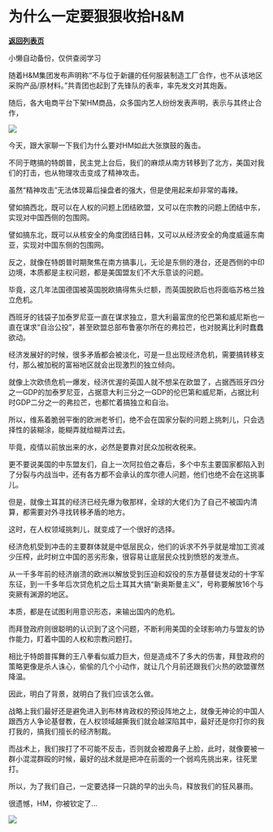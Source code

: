 # 为什么一定要狠狠收拾H&M

[**返回列表页**](/gzh/政事堂2019)

小懒自动备份，仅供查阅学习

随着H&M集团发布声明称“不与位于新疆的任何服装制造工厂合作，也不从该地区采购产品/原材料。”共青团也起到了先锋队的表率，率先发文对其炮轰。

  

随后，各大电商平台下架HM商品，众多国内艺人纷纷发表声明，表示与其终止合作，

![](https://mmbiz.qpic.cn/mmbiz_jpg/rxhS23yu8cPB53iclvfnKgThoice3hdO4ROz5EaA03L42XuVhr3o3kf5nam5VqRmWJiaPb9a3JiaDUvD8ibJq3xOWkw/640?wx_fmt=jpeg)

  

今天，跟大家聊一下我们为什么要对HM如此大张旗鼓的轰击。  

  

  

不同于瞎搞的特朗普，民主党上台后，我们的麻烦从南方转移到了北方，美国对我们的打击，也从物理攻击变成了精神攻击。  

  

虽然“精神攻击”无法体现幕后操盘者的强大，但是使用起来却非常的毒辣。

  

  

譬如搞西北，既可以在人权的问题上团结欧盟，又可以在宗教的问题上团结中东，实现对中国西侧的包围网。

  

譬如搞东北，既可以从核安全的角度团结日韩，又可以从经济安全的角度威逼东南亚，实现对中国东侧的包围网。

  

反之，就像在特朗普时期聚焦在南方搞事儿，无论是东侧的港台，还是西侧的中印边境，本质都是主权问题，都是美国盟友们不大乐意谈的问题。

  

毕竟，这几年法国德国被英国脱欧搞得焦头烂额，而英国脱欧后也将面临苏格兰独立危机。

  

西班牙的钱袋子加泰罗尼亚一直在谋求独立，意大利最富庶的伦巴第和威尼斯也一直在谋求“自治公投”，甚至欧盟总部布鲁塞尔所在的弗拉芒，也对脱离比利时蠢蠢欲动。

  

经济发展好的时候，很多矛盾都会被淡化，可是一旦出现经济危机，需要搞转移支付，那么被加税的富裕地区就会出现激烈的独立倾向。

  

就像上次欧债危机一爆发，经济优渥的英国人就不想呆在欧盟了，占据西班牙四分之一GDP的加泰罗尼亚，占据意大利三分之一GDP的伦巴第和威尼斯，占据比利时GDP二分之一的弗拉芒，也都忙着搞独立和自治。

  

所以，维系着脆弱平衡的欧洲老爷们，绝不会在国家分裂的问题上挑刺儿，只会选择性的装糊涂，能糊弄就给糊弄过去。

  

毕竟，疫情以前放出来的水，必然是要靠对民众加税收税来。  

  

更不要说美国的中东盟友们，自上一次阿拉伯之春后，多个中东主要国家都陷入到了分裂与内战当中，还有各方都不会承认的库尔德人问题，他们也绝不会在这挑事儿。  

  

但是，就像土耳其的经济已经先爆为敬那样，全球的大佬们为了自己不被国内清算，都需要对外寻找转移矛盾的地方。

  

这时，在人权领域挑刺儿，就变成了一个很好的选择。

  

经济危机受到冲击的主要群体就是中低层民众，他们的诉求不外乎就是增加工资减少压榨，此时树立中国的恶劣形象，很容易让底层民众找到愤怒的发泄点。

  

从一千多年前的经济崩溃的欧洲以解放受到压迫和奴役的东方基督徒发动的十字军东征，到一千多年后次贷危机之后土耳其大搞“新奥斯曼主义”，号称要解放16个与突厥有渊源的地区。

  

本质，都是在试图利用意识形态，来输出国内的危机。

  

而拜登政府则很聪明的认识到了这个问题，不断利用美国的全球影响力与盟友的协作能力，盯着中国的人权和宗教问题打。

  

相比于特朗普挥舞的王八拳看似威力巨大，但是造成不了多大的伤害，拜登政府的策略更像是杀人诛心，偷偷的几个小动作，就让几个月前还跟我们火热的欧盟骤然降温。

  

因此，明白了背景，就明白了我们应该怎么做。

  

战略上我们最好还是避免进入到布林肯政权的预设阵地之上，就像无神论的中国人跟西方人争论基督教，在人权领域越撕我们就会越深陷其中，最好还是你打你的我打我的，搞我们擅长的经济制裁。

  

而战术上，我们挨打了不可能不反击，否则就会被蹬鼻子上脸，此时，就像要被一群小混混群殴的时候，最好的战术就是把冲在前面的一个弱鸡先挑出来，往死里打。

  

所以，为了我们自己，一定要选择一只跳的早的出头鸟，释放我们的狂风暴雨。  

  

很遗憾，HM，你被钦定了...

  

![](https://mmbiz.qpic.cn/mmbiz_jpg/rxhS23yu8cPp0iaKAfe0ZsWfgGcY72o9Nror8TicrtnlDsqzY7y4Kum4fM3X0FMEGlbvm9HvZUiaETSnLt4DHNLbQ/640?wx_fmt=jpeg)

